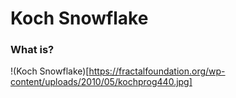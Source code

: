 # Koch Snowflake

### What is?

!(Koch Snowflake)[https://fractalfoundation.org/wp-content/uploads/2010/05/kochprog440.jpg]
